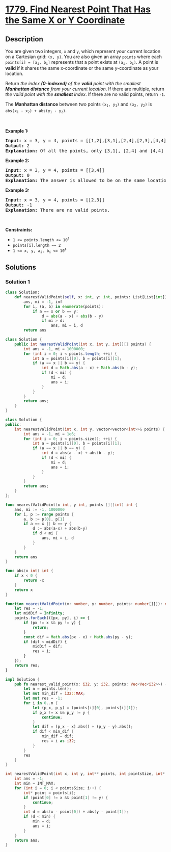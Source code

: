 # [1779. Find Nearest Point That Has the Same X or Y Coordinate](https://leetcode.com/problems/find-nearest-point-that-has-the-same-x-or-y-coordinate)


## Description

<p>You are given two integers, <code>x</code> and <code>y</code>, which represent your current location on a Cartesian grid: <code>(x, y)</code>. You are also given an array <code>points</code> where each <code>points[i] = [a<sub>i</sub>, b<sub>i</sub>]</code> represents that a point exists at <code>(a<sub>i</sub>, b<sub>i</sub>)</code>. A point is <strong>valid</strong> if it shares the same x-coordinate or the same y-coordinate as your location.</p>

<p>Return <em>the index <strong>(0-indexed)</strong> of the <strong>valid</strong> point with the smallest <strong>Manhattan distance</strong> from your current location</em>. If there are multiple, return <em>the valid point with the <strong>smallest</strong> index</em>. If there are no valid points, return <code>-1</code>.</p>

<p>The <strong>Manhattan distance</strong> between two points <code>(x<sub>1</sub>, y<sub>1</sub>)</code> and <code>(x<sub>2</sub>, y<sub>2</sub>)</code> is <code>abs(x<sub>1</sub> - x<sub>2</sub>) + abs(y<sub>1</sub> - y<sub>2</sub>)</code>.</p>

<p>&nbsp;</p>
<p><strong class="example">Example 1:</strong></p>

<pre>
<strong>Input:</strong> x = 3, y = 4, points = [[1,2],[3,1],[2,4],[2,3],[4,4]]
<strong>Output:</strong> 2
<strong>Explanation:</strong> Of all the points, only [3,1], [2,4] and [4,4] are valid. Of the valid points, [2,4] and [4,4] have the smallest Manhattan distance from your current location, with a distance of 1. [2,4] has the smallest index, so return 2.</pre>

<p><strong class="example">Example 2:</strong></p>

<pre>
<strong>Input:</strong> x = 3, y = 4, points = [[3,4]]
<strong>Output:</strong> 0
<strong>Explanation:</strong> The answer is allowed to be on the same location as your current location.</pre>

<p><strong class="example">Example 3:</strong></p>

<pre>
<strong>Input:</strong> x = 3, y = 4, points = [[2,3]]
<strong>Output:</strong> -1
<strong>Explanation:</strong> There are no valid points.</pre>

<p>&nbsp;</p>
<p><strong>Constraints:</strong></p>

<ul>
	<li><code>1 &lt;= points.length &lt;= 10<sup>4</sup></code></li>
	<li><code>points[i].length == 2</code></li>
	<li><code>1 &lt;= x, y, a<sub>i</sub>, b<sub>i</sub> &lt;= 10<sup>4</sup></code></li>
</ul>

## Solutions

### Solution 1

<!-- tabs:start -->

```python
class Solution:
    def nearestValidPoint(self, x: int, y: int, points: List[List[int]]) -> int:
        ans, mi = -1, inf
        for i, (a, b) in enumerate(points):
            if a == x or b == y:
                d = abs(a - x) + abs(b - y)
                if mi > d:
                    ans, mi = i, d
        return ans
```

```java
class Solution {
    public int nearestValidPoint(int x, int y, int[][] points) {
        int ans = -1, mi = 1000000;
        for (int i = 0; i < points.length; ++i) {
            int a = points[i][0], b = points[i][1];
            if (a == x || b == y) {
                int d = Math.abs(a - x) + Math.abs(b - y);
                if (d < mi) {
                    mi = d;
                    ans = i;
                }
            }
        }
        return ans;
    }
}
```

```cpp
class Solution {
public:
    int nearestValidPoint(int x, int y, vector<vector<int>>& points) {
        int ans = -1, mi = 1e6;
        for (int i = 0; i < points.size(); ++i) {
            int a = points[i][0], b = points[i][1];
            if (a == x || b == y) {
                int d = abs(a - x) + abs(b - y);
                if (d < mi) {
                    mi = d;
                    ans = i;
                }
            }
        }
        return ans;
    }
};
```

```go
func nearestValidPoint(x int, y int, points [][]int) int {
	ans, mi := -1, 1000000
	for i, p := range points {
		a, b := p[0], p[1]
		if a == x || b == y {
			d := abs(a-x) + abs(b-y)
			if d < mi {
				ans, mi = i, d
			}
		}
	}
	return ans
}

func abs(x int) int {
	if x < 0 {
		return -x
	}
	return x
}
```

```ts
function nearestValidPoint(x: number, y: number, points: number[][]): number {
    let res = -1;
    let midDif = Infinity;
    points.forEach(([px, py], i) => {
        if (px != x && py != y) {
            return;
        }
        const dif = Math.abs(px - x) + Math.abs(py - y);
        if (dif < midDif) {
            midDif = dif;
            res = i;
        }
    });
    return res;
}
```

```rust
impl Solution {
    pub fn nearest_valid_point(x: i32, y: i32, points: Vec<Vec<i32>>) -> i32 {
        let n = points.len();
        let mut min_dif = i32::MAX;
        let mut res = -1;
        for i in 0..n {
            let (p_x, p_y) = (points[i][0], points[i][1]);
            if p_x != x && p_y != y {
                continue;
            }
            let dif = (p_x - x).abs() + (p_y - y).abs();
            if dif < min_dif {
                min_dif = dif;
                res = i as i32;
            }
        }
        res
    }
}
```

```c
int nearestValidPoint(int x, int y, int** points, int pointsSize, int* pointsColSize) {
    int ans = -1;
    int min = INT_MAX;
    for (int i = 0; i < pointsSize; i++) {
        int* point = points[i];
        if (point[0] != x && point[1] != y) {
            continue;
        }
        int d = abs(x - point[0]) + abs(y - point[1]);
        if (d < min) {
            min = d;
            ans = i;
        }
    }
    return ans;
}
```

<!-- tabs:end -->

<!-- end -->
